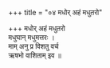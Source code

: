 +++
title = "०४ मधोर् अहं मधुतरो"

+++
मधोर् अहं मधुतरो  
मधुघान् मधुमत्तरः ।  
माम् अनु प्र विशतु वर्च  
ऋषभो वाशिताम् इव ॥